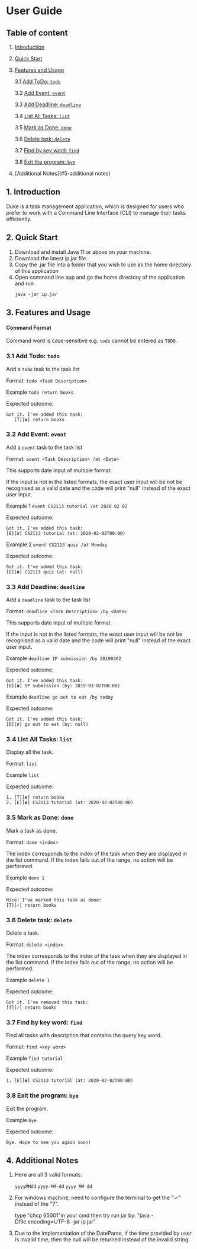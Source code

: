 # User Guide

## Table of content

1. [Introduction](#1-introduction)
2. [Quick Start](#2-quick-start)
3. [Features and Usage](#3-features-and-usage)
    
    3.1 [Add ToDo: `todo`](#31-add-todo-todo)
    
    3.2 [Add Event: `event`](#32-add-event-event)

    3.3 [Add Deadline: `deadline`](#33-add-deadline-deadline)

    3.4 [List All Tasks: `list`](#34-list-all-list)
    
    3.5 [Mark as Done: `done`](#35-mark-as-done-done)

    3.6 [Delete task: `delete`](#36-delete-task-delete)

    3.7 [Find by key word: `find`](#37-find-by-key-word-find)
    
    3.8 [Exit the program: `bye`](#39-exit-the-program-bye)
    
4. [Additional Notes](#5-additional notes)


## 1. Introduction
Duke is a task management application, which is designed for users who prefer 
to work with a Command Line Interface (CLI) to manage their tasks efficiently. 


## 2. Quick Start 
1. Download and install Java 11 or above on your machine.
2. Download the latest ip.jar file.
3. Copy the .jar file into a folder that you wish to use as the home directory
   of this application
4. Open command line app and go the home directory of the application and run
    ```
    java -jar ip.jar
    ```

## 3. Features and Usage

#### Command Format
Command word is case-sensitive e.g. `todo` cannot be entered as `TODO`.

### 3.1 Add Todo: `todo`
Add a `todo` task to the task list	

Format: ```todo <Task Description>```

Example 
```todo return books```

Expected outcome:
```
Got it. I've added this task:
   [T][✘] return books
```

### 3.2 Add Event: `event`
Add a `event` task to the task list

Format: ```event <Task Description> /at <Date>```

This supports date input of multiple format. 

If the input is not in the listed formats, the 
exact user input will be not be recognised as a valid date 
and the code will print "null" instead of the exact user input.

Example 1
```event CS2113 tutorial /at 2020 02 02```

Expected outcome:
```
Got it. I've added this task:
[E][✘] CS2113 tutorial (at: 2020-02-02T00:00)
```

Example 2
```event CS2113 quiz /at Monday```

Expected outcome:
```
Got it. I've added this task:
[E][✘] CS2113 quiz (at: null)
```

### 3.3 Add Deadline: `deadline`
Add a `deadline` task to the task list

Format: ```deadline <Task Description> /by <Date>``` 

This supports date input of multiple format.

If the input is not in the listed formats, the 
exact user input will be not be recognised as a valid date 
and the code will print "null" instead of the exact user input.

Example 
```deadline IP submission /by 20190302```

Expected outcome:
```
Got it. I've added this task:
[D][✘] IP submission (by: 2019-03-02T00:00)
```

Example 
```deadline go out to eat /by today```

Expected outcome:
```
Got it. I've added this task:
[D][✘] go out to eat (by: null)
```

### 3.4 List All Tasks: `list`
Display all the task.

Format: ```list```

Example 
```list```

Expected outcome:
```
1. [T][✘] return books
2. [E][✘] CS2113 tutorial (at: 2020-02-02T00:00)
```

### 3.5 Mark as Done: `done`
Mark a task as done.

Format: ```done <index>```

The index corresponds to the index of the task when they are
displayed in the list command. If the index falls out of the
range, no action will be performed.

Example 
```done 1```

Expected outcome:
```
Nice! I've marked this task as done:
[T][✓] return books
```

### 3.6 Delete task: `delete`
Delete a task.

Format: ```delete <index>```

The index corresponds to the index of the task when they are
displayed in the list command. If the index falls out of the
range, no action will be performed.

Example 
```delete 1```

Expected outcome:
```
Got it. I've removed this task:
[T][✓] return books
```

### 3.7 Find by key word: `find`
Find all tasks with description that contains the query key word.

Format: ```find <key word>```

Example 
```find tutorial```

Expected outcome:
```
1. [E][✘] CS2113 tutorial (at: 2020-02-02T00:00)
```

### 3.8 Exit the program: `bye`
Exit the program.

Example 
```bye```

Expected outcome:
```
Bye. Hope to see you again soon!
```

## 4. Additional Notes
1) Here are all 3 valid formats.
    
    `yyyyMMdd`
    `yyyy-MM-dd`
    `yyyy MM dd`

2) For windows machine, need to configure the terminal 
to get the "✓" instead of the "?".

      type "chcp 65001"in your cmd
      then try run jar by: "java -Dfile.encoding=UTF-8 -jar ip.jar"
      
3) Due to the implementation of the DateParse, if the time provided by user is invalid time, 
then the null will be returned instead of the invalid string.
